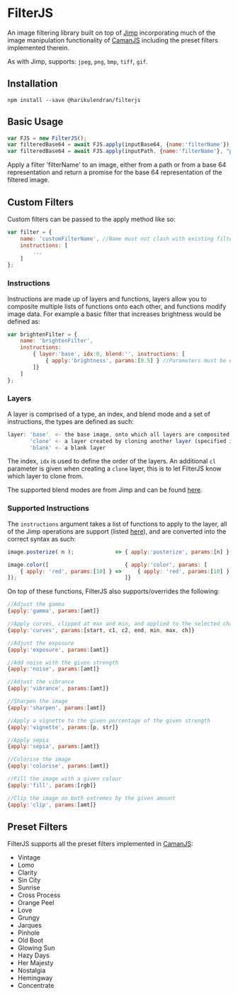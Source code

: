 # FilterJS

An image filtering library built on top of [Jimp](https://github.com/oliver-moran/jimp) incorporating much of the image manipulation functionality of [CamanJS](https://github.com/meltingice/CamanJS/) including the preset filters implemented therein.

As with Jimp, supports: `jpeg`, `png`, `bmp`, `tiff`, `gif`.

## Installation
`npm install --save @harikulendran/filterjs`

## Basic Usage
```javascript
var FJS = new FilterJS();
var filteredBase64 = await FJS.apply(inputBase64, {name:'filterName'});
var filteredBase64 = await FJS.apply(inputPath, {name:'filterName'}, "path");
```
Apply a filter 'filterName' to an image, either from a path or from a base 64 representation and return a promise for the base 64 representation of the filtered image.

## Custom Filters
Custom filters can be passed to the apply method like so:

```javascript
var filter = {
	name: 'customFilterName', //Name must not clash with existing filters
	instructions: [
		...
	]
};
```

### Instructions
Instructions are made up of layers and functions, layers allow you to composite multiple lists of functions onto each other, and functions modify image data. For example a basic filter that increases brightness would be defined as:

```javascript
var brightenFilter = {
	name: 'brightenFilter',
	instructions: 
		{ layer:'base', idx:0, blend:'', instructions: [
			{ apply:'brightness', params:[0.5] } //Parameters must be enclosed in an array
		]}
	]
};
```

### Layers
A layer is comprised of a type, an index, and blend mode and a set of instructions, the types are defined as such:

```javascript
layer: 'base'  <- the base image, onto which all layers are composited
       'clone' <- a layer created by cloning another layer (specified in the cl param)
       'blank' <- a blank layer
```
The index, `idx` is used to define the order of the layers. An additional `cl` parameter is given when creating a `clone` layer, this is to let FilterJS know which layer to clone from.

The supported blend modes are from Jimp and can be found [here](https://github.com/oliver-moran/jimp/blob/master/packages/jimp/README.md).

### Supported Instructions
The `instructions` argument takes a list of functions to apply to the layer, all of the Jimp operations are support (listed [here](https://github.com/oliver-moran/jimp/blob/master/packages/jimp/README.md)), and are converted into the correct syntax as such:

```javascript
image.posterize( n );             => { apply:'posterize', params:[n] }

image.color([                        { apply:'color', params: [
	{ apply: 'red', params:[10] } =>     { apply: 'red', params:[10] }
]);                                  ]}
```

On top of these functions, FilterJS also supports/overrides the following:

```javascript
//Adjust the gamma
{apply:'gamma', params:[amt]}

//Apply curves, clipped at max and min, and applied to the selected channels
{apply:'curves', params:[start, c1, c2, end, min, max, ch]}

//Adjust the exposure
{apply:'exposure', params:[amt]}

//Add noise with the given strength
{apply:'noise', params:[amt]}

//Adjust the vibrance
{apply:'vibrance', params:[amt]}

//Sharpen the image
{apply:'sharpen', params:[amt]}

//Apply a vignette to the given percentage of the given strength
{apply:'vignette', params:[p, str]}

//Apply sepia
{apply:'sepia', params:[amt]}

//Colorise the image
{apply:'colorise', params:[amt]}

//Fill the image with a given colour
{apply:'fill', params:[rgb]}

//Clip the image on both extremes by the given amount
{apply:'clip', params:[amt]}
```
## Preset Filters
FilterJS supports all the preset filters implemented in [CamanJS](https://github.com/meltingice/CamanJS):

 * Vintage
 * Lomo
 * Clarity
 * Sin City
 * Sunrise
 * Cross Process
 * Orange Peel
 * Love
 * Grungy
 * Jarques
 * Pinhole
 * Old Boot
 * Glowing Sun
 * Hazy Days
 * Her Majesty
 * Nostalgia
 * Hemingway
 * Concentrate
